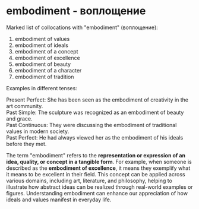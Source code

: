 # embodiment - воплощение

Marked list of collocations with "embodiment" (воплощение):

1. embodiment of values  
2. embodiment of ideals  
3. embodiment of a concept  
4. embodiment of excellence  
5. embodiment of beauty  
6. embodiment of a character  
7. embodiment of tradition  

Examples in different tenses:

Present Perfect: She has been seen as the embodiment of creativity in the art community.  
Past Simple: The sculpture was recognized as an embodiment of beauty and grace.  
Past Continuous: They were discussing the embodiment of traditional values in modern society.  
Past Perfect: He had always viewed her as the embodiment of his ideals before they met.  

The term "embodiment" refers to the **representation or expression of an idea, quality, or concept in a tangible form**. For example, when someone is described as the **embodiment of excellence**, it means they exemplify what it means to be excellent in their field. This concept can be applied across various domains, including art, literature, and philosophy, helping to illustrate how abstract ideas can be realized through real-world examples or figures. Understanding embodiment can enhance our appreciation of how ideals and values manifest in everyday life.
